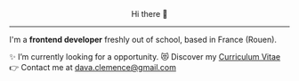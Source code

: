 <div align=center> Hi there 👋 </div>

***

I'm a **frontend developer** freshly out of school, based in France (Rouen). 

:sparkles: I’m currently looking for a opportunity.
:heart_eyes_cat: Discover my [Curriculum Vitae](https://drive.google.com/file/d/1zYB_7pVlCNmlBe_Q0xeHSFRZum2sSehL/view)
:point_right: Contact me at dava.clemence@gmail.com


<!--
**ClemenceDaval/ClemenceDaval** is a ✨ _special_ ✨ repository because its `README.md` (this file) appears on your GitHub profile.

Here are some ideas to get you started:

- 🔭 I’m currently working on ...
- 🌱 I’m currently learning ...
- 👯 I’m looking to collaborate on ...
- 🤔 I’m looking for help with ...
- 💬 Ask me about ...
- 📫 How to reach me: ...
- 😄 Pronouns: ...
- ⚡ Fun fact: ...
-->
